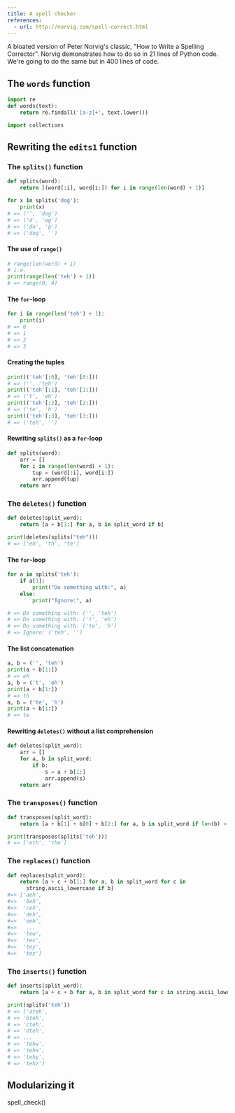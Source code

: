 ```yaml
---
title: A spell checker
references:
  - url: http://norvig.com/spell-correct.html
---
```



A bloated version of Peter Norvig's classic, "How to Write a Spelling Corrector". Norvig demonstrates how to do so in 21 lines of Python code. We're going to do the same but in 400 lines of code.


## The `words` function

```py
import re
def words(text): 
    return re.findall('[a-z]+', text.lower()) 
```

```py
import collections

```

## Rewriting the `edits1` function



### The `splits()` function

```py
def splits(word):
    return [(word[:i], word[i:]) for i in range(len(word) + 1)]

for x in splits('dog'):
    print(x)
# => ('', 'dog')
# => ('d', 'og')
# => ('do', 'g')
# => ('dog', '')
```


#### The use of `range()`

```py
# range(len(word) + 1)
# i.e.
print(range(len('teh') + 1))
# => range(0, 4)
```

#### The `for`-loop

```py
for i in range(len('teh') + 1):
    print(i)
# => 0
# => 1
# => 2
# => 3
```

#### Creating the tuples

```py
print(('teh'[:0], 'teh'[0:]))
# => ('', 'teh')
print(('teh'[:1], 'teh'[1:]))
# => ('t', 'eh')
print(('teh'[:2], 'teh'[2:]))
# => ('te', 'h')
print(('teh'[:3], 'teh'[3:]))
# => ('teh', '')
```

#### Rewriting `splits()` as a `for`-loop 

```py
def splits(word):
    arr = []
    for i in range(len(word) + 1):
        tup = (word[:i], word[i:])
        arr.append(tup)
    return arr
```



### The `deletes()` function

```py
def deletes(split_word):
    return [a + b[1:] for a, b in split_word if b]

print(deletes(splits("teh")))
# => ['eh', 'th', 'te']
```

#### The `for`-loop

```py
for a in splits('teh'):
    if a[1]:
        print("Do something with:", a)
    else:
        print("Ignore:", a)

# => Do something with: ('', 'teh')
# => Do something with: ('t', 'eh')
# => Do something with: ('te', 'h')
# => Ignore: ('teh', '')
```

#### The list concatenation

```py
a, b = ('', 'teh')
print(a + b[1:])
# => eh
a, b = ('t', 'eh')
print(a + b[1:])
# => th
a, b = ('te', 'h')
print(a + b[1:])
# => te
```


#### Rewriting `deletes()` without a list comprehension

```py
def deletes(split_word):
    arr = []
    for a, b in split_word:
        if b:
            s = a + b[1:]
            arr.append(s)
    return arr
```



### The `transposes()` function

```py
def transposes(split_word):
    return [a + b[1] + b[0] + b[2:] for a, b in split_word if len(b) > 1]

print(transposes(splits('teh')))
# => ['eth', 'the']
```



### The `replaces()` function

```py
def replaces(split_word):
    return [a + c + b[1:] for a, b in split_word for c in 
      string.ascii_lowercase if b]
#=> ['aeh',
#=>  'beh',
#=>  'ceh',
#=>  'deh',
#=>  'eeh',
#=>   ...
#=>  'tew',
#=>  'tex',
#=>  'tey',
#=>  'tez']      
```



### The `inserts()` function

```py
def inserts(split_word):
    return [a + c + b for a, b in split_word for c in string.ascii_lowercase]

print(splits('teh'))
# => ['ateh',
# => 'bteh',
# => 'cteh',
# => 'dteh',
# => ...
# => 'tehw',
# => 'tehx',
# => 'tehy',
# => 'tehz']
```





## Modularizing it

spell_check()
